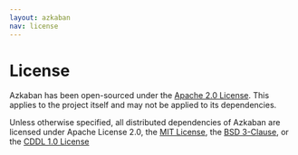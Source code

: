 ```yaml
---
layout: azkaban
nav: license
---
```

# License

Azkaban has been open-sourced under the [Apache 2.0 License](http://www.apache.org/licenses/LICENSE-2.0).
 This applies to the project itself and may not be applied to its dependencies.

Unless otherwise specified, all distributed dependencies of Azkaban are licensed under Apache License 2.0, the [MIT License](http://opensource.org/licenses/MIT),
the [BSD 3-Clause](http://opensource.org/licenses/BSD-3-Clause), or the [CDDL 1.0 License](http://opensource.org/licenses/CDDL-1.0)
